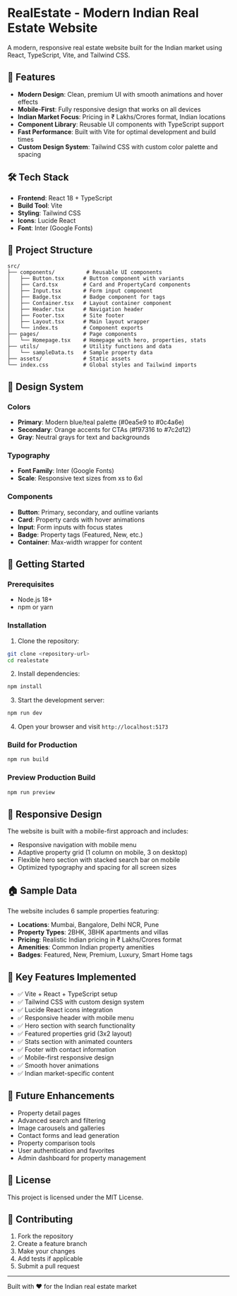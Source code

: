 # RealEstate - Modern Indian Real Estate Website

A modern, responsive real estate website built for the Indian market using React, TypeScript, Vite, and Tailwind CSS.

## 🚀 Features

- **Modern Design**: Clean, premium UI with smooth animations and hover effects
- **Mobile-First**: Fully responsive design that works on all devices
- **Indian Market Focus**: Pricing in ₹ Lakhs/Crores format, Indian locations
- **Component Library**: Reusable UI components with TypeScript support
- **Fast Performance**: Built with Vite for optimal development and build times
- **Custom Design System**: Tailwind CSS with custom color palette and spacing

## 🛠️ Tech Stack

- **Frontend**: React 18 + TypeScript
- **Build Tool**: Vite
- **Styling**: Tailwind CSS
- **Icons**: Lucide React
- **Font**: Inter (Google Fonts)

## 📁 Project Structure

```
src/
├── components/          # Reusable UI components
│   ├── Button.tsx      # Button component with variants
│   ├── Card.tsx        # Card and PropertyCard components
│   ├── Input.tsx       # Form input component
│   ├── Badge.tsx       # Badge component for tags
│   ├── Container.tsx   # Layout container component
│   ├── Header.tsx      # Navigation header
│   ├── Footer.tsx      # Site footer
│   ├── Layout.tsx      # Main layout wrapper
│   └── index.ts        # Component exports
├── pages/              # Page components
│   └── Homepage.tsx    # Homepage with hero, properties, stats
├── utils/              # Utility functions and data
│   └── sampleData.ts   # Sample property data
├── assets/             # Static assets
└── index.css           # Global styles and Tailwind imports
```

## 🎨 Design System

### Colors
- **Primary**: Modern blue/teal palette (#0ea5e9 to #0c4a6e)
- **Secondary**: Orange accents for CTAs (#f97316 to #7c2d12)
- **Gray**: Neutral grays for text and backgrounds

### Typography
- **Font Family**: Inter (Google Fonts)
- **Scale**: Responsive text sizes from xs to 6xl

### Components
- **Button**: Primary, secondary, and outline variants
- **Card**: Property cards with hover animations
- **Input**: Form inputs with focus states
- **Badge**: Property tags (Featured, New, etc.)
- **Container**: Max-width wrapper for content

## 🚀 Getting Started

### Prerequisites
- Node.js 18+ 
- npm or yarn

### Installation

1. Clone the repository:
```bash
git clone <repository-url>
cd realestate
```

2. Install dependencies:
```bash
npm install
```

3. Start the development server:
```bash
npm run dev
```

4. Open your browser and visit `http://localhost:5173`

### Build for Production

```bash
npm run build
```

### Preview Production Build

```bash
npm run preview
```

## 📱 Responsive Design

The website is built with a mobile-first approach and includes:
- Responsive navigation with mobile menu
- Adaptive property grid (1 column on mobile, 3 on desktop)
- Flexible hero section with stacked search bar on mobile
- Optimized typography and spacing for all screen sizes

## 🏠 Sample Data

The website includes 6 sample properties featuring:
- **Locations**: Mumbai, Bangalore, Delhi NCR, Pune
- **Property Types**: 2BHK, 3BHK apartments and villas
- **Pricing**: Realistic Indian pricing in ₹ Lakhs/Crores format
- **Amenities**: Common Indian property amenities
- **Badges**: Featured, New, Premium, Luxury, Smart Home tags

## 🎯 Key Features Implemented

- ✅ Vite + React + TypeScript setup
- ✅ Tailwind CSS with custom design system
- ✅ Lucide React icons integration
- ✅ Responsive header with mobile menu
- ✅ Hero section with search functionality
- ✅ Featured properties grid (3x2 layout)
- ✅ Stats section with animated counters
- ✅ Footer with contact information
- ✅ Mobile-first responsive design
- ✅ Smooth hover animations
- ✅ Indian market-specific content

## 🔮 Future Enhancements

- Property detail pages
- Advanced search and filtering
- Image carousels and galleries
- Contact forms and lead generation
- Property comparison tools
- User authentication and favorites
- Admin dashboard for property management

## 📄 License

This project is licensed under the MIT License.

## 🤝 Contributing

1. Fork the repository
2. Create a feature branch
3. Make your changes
4. Add tests if applicable
5. Submit a pull request

---

Built with ❤️ for the Indian real estate market
